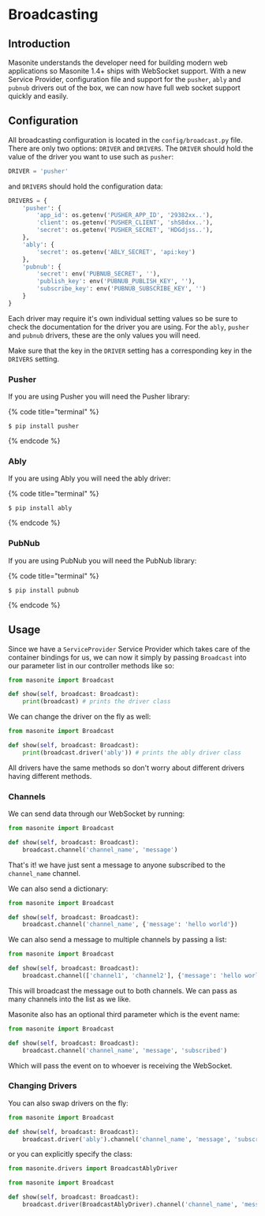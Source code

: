 # Broadcasting

## Introduction

Masonite understands the developer need for building modern web applications so Masonite 1.4+ ships with WebSocket support. With a new Service Provider, configuration file and support for the `pusher`, `ably` and `pubnub` drivers out of the box, we can now have full web socket support quickly and easily.

## Configuration

All broadcasting configuration is located in the `config/broadcast.py` file. There are only two options: `DRIVER` and `DRIVERS`. The `DRIVER` should hold the value of the driver you want to use such as `pusher`:

```python
DRIVER = 'pusher'
```

and `DRIVERS` should hold the configuration data:

```python
DRIVERS = {
    'pusher': {
        'app_id': os.getenv('PUSHER_APP_ID', '29382xx..'),
        'client': os.getenv('PUSHER_CLIENT', 'shS8dxx..'),
        'secret': os.getenv('PUSHER_SECRET', 'HDGdjss..'),
    },
    'ably': {
        'secret': os.getenv('ABLY_SECRET', 'api:key')
    },
    'pubnub': {
        'secret': env('PUBNUB_SECRET', ''),
        'publish_key': env('PUBNUB_PUBLISH_KEY', ''),
        'subscribe_key': env('PUBNUB_SUBSCRIBE_KEY', '')
    }
}
```

Each driver may require it's own individual setting values so be sure to check the documentation for the driver you are using. For the `ably`, `pusher` and `pubnub` drivers, these are the only values you will need.

Make sure that the key in the `DRIVER` setting has a corresponding key in the `DRIVERS` setting.

### Pusher

If you are using Pusher you will need the Pusher library:

{% code title="terminal" %}
```text
$ pip install pusher
```
{% endcode %}

### Ably

If you are using Ably you will need the ably driver:

{% code title="terminal" %}
```text
$ pip install ably
```
{% endcode %}

### PubNub

If you are using PubNub you will need the PubNub library:

{% code title="terminal" %}
```text
$ pip install pubnub
```
{% endcode %}


## Usage

Since we have a `ServiceProvider` Service Provider which takes care of the container bindings for us, we can now it simply by passing `Broadcast` into our parameter list in our controller methods like so:

```python
from masonite import Broadcast

def show(self, broadcast: Broadcast):
    print(broadcast) # prints the driver class
```

We can change the driver on the fly as well:

```python
from masonite import Broadcast

def show(self, broadcast: Broadcast):
    print(broadcast.driver('ably')) # prints the ably driver class
```

All drivers have the same methods so don't worry about different drivers having different methods.

### Channels

We can send data through our WebSocket by running:

```python
from masonite import Broadcast

def show(self, broadcast: Broadcast):
    broadcast.channel('channel_name', 'message')
```

That's it! we have just sent a message to anyone subscribed to the `channel_name` channel.

We can also send a dictionary:

```python
from masonite import Broadcast

def show(self, broadcast: Broadcast):
    broadcast.channel('channel_name', {'message': 'hello world'})
```

We can also send a message to multiple channels by passing a list:

```python
from masonite import Broadcast

def show(self, broadcast: Broadcast):
    broadcast.channel(['channel1', 'channel2'], {'message': 'hello world'})
```

This will broadcast the message out to both channels. We can pass as many channels into the list as we like.

Masonite also has an optional third parameter which is the event name:

```python
from masonite import Broadcast

def show(self, broadcast: Broadcast):
    broadcast.channel('channel_name', 'message', 'subscribed')
```

Which will pass the event on to whoever is receiving the WebSocket.

### Changing Drivers   <a id="changing-drivers"></a>

You can also swap drivers on the fly:

```python
from masonite import Broadcast

def show(self, broadcast: Broadcast):
    broadcast.driver('ably').channel('channel_name', 'message', 'subscribed')
```

or you can explicitly specify the class:

```python
from masonite.drivers import BroadcastAblyDriver

from masonite import Broadcast

def show(self, broadcast: Broadcast):
    broadcast.driver(BroadcastAblyDriver).channel('channel_name', 'message', 'subscribed')
```

